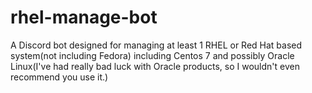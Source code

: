 # rhel-manage-bot

A Discord bot designed for managing at least 1 RHEL or Red Hat based system(not including Fedora)
including Centos 7 and possibly Oracle Linux(I've had really bad luck with Oracle products, so I wouldn't even recommend you use it.)
